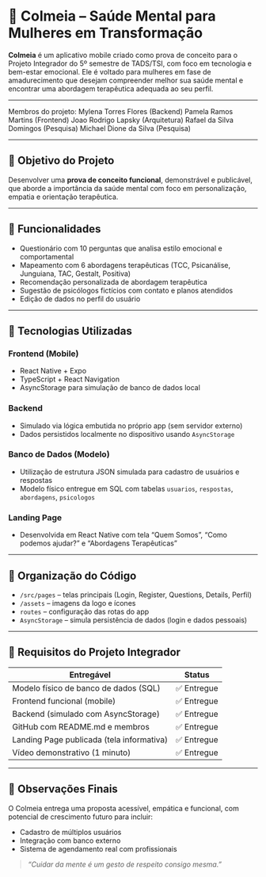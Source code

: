 # 🐝 Colmeia – Saúde Mental para Mulheres em Transformação

**Colmeia** é um aplicativo mobile criado como prova de conceito para o Projeto Integrador do 5º semestre de TADS/TSI, com foco em tecnologia e bem-estar emocional. Ele é voltado para mulheres em fase de amadurecimento que desejam compreender melhor sua saúde mental e encontrar uma abordagem terapêutica adequada ao seu perfil.


---
Membros do projeto:
Mylena Torres Flores (Backend)
Pamela Ramos Martins (Frontend)
Joao Rodrigo Lapsky (Arquitetura)
Rafael da Silva Domingos (Pesquisa)
Michael Dione da Silva (Pesquisa)

---

## 🎯 Objetivo do Projeto
Desenvolver uma **prova de conceito funcional**, demonstrável e publicável, que aborde a importância da saúde mental com foco em personalização, empatia e orientação terapêutica.

---

## 📱 Funcionalidades
- Questionário com 10 perguntas que analisa estilo emocional e comportamental
- Mapeamento com 6 abordagens terapêuticas (TCC, Psicanálise, Junguiana, TAC, Gestalt, Positiva)
- Recomendação personalizada de abordagem terapêutica
- Sugestão de psicólogos fictícios com contato e planos atendidos
- Edição de dados no perfil do usuário

---

## 🧩 Tecnologias Utilizadas

### Frontend (Mobile)
- React Native + Expo
- TypeScript + React Navigation
- AsyncStorage para simulação de banco de dados local

### Backend
- Simulado via lógica embutida no próprio app (sem servidor externo)
- Dados persistidos localmente no dispositivo usando `AsyncStorage`

### Banco de Dados (Modelo)
- Utilização de estrutura JSON simulada para cadastro de usuários e respostas
- Modelo físico entregue em SQL com tabelas `usuarios`, `respostas`, `abordagens`, `psicologos`

### Landing Page
- Desenvolvida em React Native com tela “Quem Somos”, “Como podemos ajudar?” e “Abordagens Terapêuticas”

---

## 📂 Organização do Código
- `/src/pages` – telas principais (Login, Register, Questions, Details, Perfil)
- `/assets` – imagens da logo e ícones
- `routes` – configuração das rotas do app
- `AsyncStorage` – simula persistência de dados (login e dados pessoais)

---

## 🧪 Requisitos do Projeto Integrador
| Entregável                                | Status     |
|-------------------------------------------|------------|
| Modelo físico de banco de dados (SQL)     | ✅ Entregue |
| Frontend funcional (mobile)               | ✅ Entregue |
| Backend (simulado com AsyncStorage)       | ✅ Entregue |
| GitHub com README.md e membros            | ✅ Entregue |
| Landing Page publicada (tela informativa) | ✅ Entregue |
| Vídeo demonstrativo (1 minuto)            | ✅ Entregue |

---

## 📝 Observações Finais
O Colmeia entrega uma proposta acessível, empática e funcional, com potencial de crescimento futuro para incluir:
- Cadastro de múltiplos usuários
- Integração com banco externo
- Sistema de agendamento real com profissionais

> *“Cuidar da mente é um gesto de respeito consigo mesma.”*
